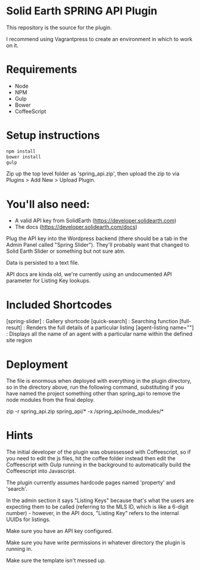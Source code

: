 # Solid Earth SPRING API Plugin

This repository is the source for the plugin.

I recommend using Vagrantpress to create an environment in which to
work on it.

# Requirements
  - Node
  - NPM
  - Gulp
  - Bower
  - CoffeeScript

# Setup instructions

```bash
npm install
bower install
gulp
```

Zip up the top level folder as 'spring_api.zip', then upload the zip to via Plugins > Add New > Upload Plugin.

# You'll also need:
  - A valid API key from SolidEarth (https://developer.solidearth.com)
  - The docs (https://developer.solidearth.com/docs)

Plug the API key into the Wordpress backend (there should be a tab in the Admin Panel called "Spring Slider").  They'll probably want that changed to Solid Earth Slider or something but not sure atm.

Data is persisted to a text file.

API docs are kinda old, we're currently using an undocumented API parameter for Listing Key lookups.

# Included Shortcodes

[spring-slider] : Gallery shortcode
[quick-search] : Searching function
[full-result] : Renders the full details of a particular listing
[agent-listing name=""] : Displays all the name of an agent with a particular name within the defined site region

# Deployment

The file is enormous when deployed with everything in the plugin directory, so in the directory above, run the following command, substituting if you have named the project something other than spring_api to remove the node modules from the final deploy.

zip -r spring_api.zip spring_api/* -x /spring_api/node_modules/*

# Hints

The initial developer of the plugin was obsessessed with Coffeescript, so if you need to edit the js files, hit the coffee folder instead then edit the Coffeescript with Gulp running in the background to automatically build the Coffeescript into Javascript.

The plugin currently assumes hardcode pages named 'property' and 'search'.

In the admin section it says "Listing Keys" because that's what the users are expecting them to be called (referring to the MLS ID, which is like a 6-digit number) - however, in the API docs, "Listing Key" refers to the internal UUIDs for listings.

Make sure you have an API key configured.

Make sure you have write permissions in whatever directory the plugin is running in.

Make sure the template isn't messed up.